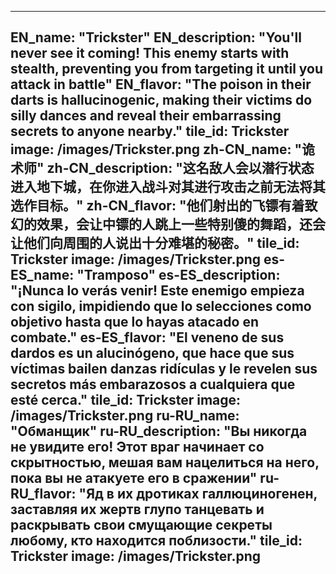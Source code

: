---

EN_name: "Trickster"
EN_description: "You'll never see it coming!  This enemy starts with stealth, preventing you from targeting it until you attack in battle"
EN_flavor: "The poison in their darts is hallucinogenic, making their victims do silly dances and reveal their embarrassing secrets to anyone nearby."
tile_id: Trickster
image: /images/Trickster.png
zh-CN_name: "诡术师"
zh-CN_description: "这名敌人会以潜行状态进入地下城，在你进入战斗对其进行攻击之前无法将其选作目标。"
zh-CN_flavor: "他们射出的飞镖有着致幻的效果，会让中镖的人跳上一些特别傻的舞蹈，还会让他们向周围的人说出十分难堪的秘密。"
tile_id: Trickster
image: /images/Trickster.png
es-ES_name: "Tramposo"
es-ES_description: "¡Nunca lo verás venir! Este enemigo empieza con sigilo, impidiendo que lo selecciones como objetivo hasta que lo hayas atacado en combate."
es-ES_flavor: "El veneno de sus dardos es un alucinógeno, que hace que sus víctimas bailen danzas ridículas y le revelen sus secretos más embarazosos a cualquiera que esté cerca."
tile_id: Trickster
image: /images/Trickster.png
ru-RU_name: "Обманщик"
ru-RU_description: "Вы никогда не увидите его! Этот враг начинает со скрытностью, мешая вам нацелиться на него, пока вы не атакуете его в сражении"
ru-RU_flavor: "Яд в их дротиках галлюциногенен, заставляя их жертв глупо танцевать и раскрывать свои смущающие секреты любому, кто находится поблизости."
tile_id: Trickster
image: /images/Trickster.png
---